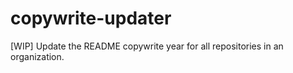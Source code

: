 # copywrite-updater

[WIP]
Update the README copywrite year for all repositories in an organization.
